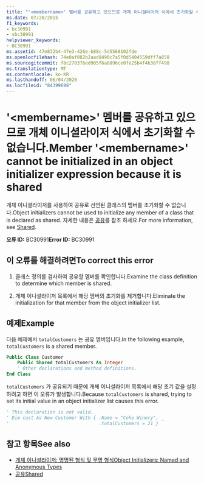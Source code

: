 ```yaml
---
title: "'<membername>' 멤버를 공유하고 있으므로 개체 이니셜라이저 식에서 초기화할 수 없습니다."
ms.date: 07/20/2015
f1_keywords:
- bc30991
- vbc30991
helpviewer_keywords:
- BC30991
ms.assetid: 47e832b4-47e3-426e-b88c-5d5568102fde
ms.openlocfilehash: 74e0af082b2aad8490c7a5f0d5404559dff7a850
ms.sourcegitcommit: f8c270376ed905f6a8896ce0fe25b4f4b38ff498
ms.translationtype: MT
ms.contentlocale: ko-KR
ms.lasthandoff: 06/04/2020
ms.locfileid: "84399698"
---
```

# <a name="member-membername-cannot-be-initialized-in-an-object-initializer-expression-because-it-is-shared"></a><span data-ttu-id="9b5dd-102">'\<membername>' 멤버를 공유하고 있으므로 개체 이니셜라이저 식에서 초기화할 수 없습니다.</span><span class="sxs-lookup"><span data-stu-id="9b5dd-102">Member '\<membername>' cannot be initialized in an object initializer expression because it is shared</span></span>
<span data-ttu-id="9b5dd-103">개체 이니셜라이저를 사용하여 공유로 선언된 클래스의 멤버를 초기화할 수 없습니다.</span><span class="sxs-lookup"><span data-stu-id="9b5dd-103">Object initializers cannot be used to initialize any member of a class that is declared as shared.</span></span> <span data-ttu-id="9b5dd-104">자세한 내용은 [공유](../language-reference/modifiers/shared.md)를 참조 하세요.</span><span class="sxs-lookup"><span data-stu-id="9b5dd-104">For more information, see [Shared](../language-reference/modifiers/shared.md).</span></span>  
  
 <span data-ttu-id="9b5dd-105">**오류 ID:** BC30991</span><span class="sxs-lookup"><span data-stu-id="9b5dd-105">**Error ID:** BC30991</span></span>  
  
## <a name="to-correct-this-error"></a><span data-ttu-id="9b5dd-106">이 오류를 해결하려면</span><span class="sxs-lookup"><span data-stu-id="9b5dd-106">To correct this error</span></span>  
  
1. <span data-ttu-id="9b5dd-107">클래스 정의를 검사하여 공유할 멤버를 확인합니다.</span><span class="sxs-lookup"><span data-stu-id="9b5dd-107">Examine the class definition to determine which member is shared.</span></span>  
  
2. <span data-ttu-id="9b5dd-108">개체 이니셜라이저 목록에서 해당 멤버의 초기화를 제거합니다.</span><span class="sxs-lookup"><span data-stu-id="9b5dd-108">Eliminate the initialization for that member from the object initializer list.</span></span>  
  
## <a name="example"></a><span data-ttu-id="9b5dd-109">예제</span><span class="sxs-lookup"><span data-stu-id="9b5dd-109">Example</span></span>  
 <span data-ttu-id="9b5dd-110">다음 예제에서 `totalCustomers` 는 공유 멤버입니다.</span><span class="sxs-lookup"><span data-stu-id="9b5dd-110">In the following example, `totalCustomers` is a shared member.</span></span>  
  
```vb  
Public Class Customer  
    Public Shared totalCustomers As Integer  
    ' Other declarations and method definitions.  
End Class  
```  
  
 <span data-ttu-id="9b5dd-111">`totalCustomers` 가 공유되기 때문에 개체 이니셜라이저 목록에서 해당 초기 값을 설정하려고 하면 이 오류가 발생합니다.</span><span class="sxs-lookup"><span data-stu-id="9b5dd-111">Because `totalCustomers` is shared, trying to set its initial value in an object initializer list causes this error.</span></span>  
  
```vb  
' This declaration is not valid.  
' Dim cust As New Customer With { .Name = "Coho Winery", _  
'                                 .totalCustomers = 21 }  
```  
  
## <a name="see-also"></a><span data-ttu-id="9b5dd-112">참고 항목</span><span class="sxs-lookup"><span data-stu-id="9b5dd-112">See also</span></span>

- [<span data-ttu-id="9b5dd-113">개체 이니셜라이저: 명명된 형식 및 무명 형식</span><span class="sxs-lookup"><span data-stu-id="9b5dd-113">Object Initializers: Named and Anonymous Types</span></span>](../programming-guide/language-features/objects-and-classes/object-initializers-named-and-anonymous-types.md)
- [<span data-ttu-id="9b5dd-114">공유</span><span class="sxs-lookup"><span data-stu-id="9b5dd-114">Shared</span></span>](../language-reference/modifiers/shared.md)
